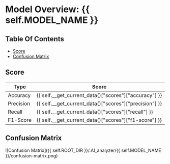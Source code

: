 # Model Overview: {{ self.MODEL_NAME }}
## Table Of Contents
- [Score](##Score)
- [Confusion Matrix](##Confusion-Matrix)

## Score
| Type      | Score                                                     |
|-----------|-----------------------------------------------------------|
| Accuracy  |  {{ self.__get_current_data()["scores"]["accuracy"]  }}   |
| Precision |  {{ self.__get_current_data()["scores"]["precision"] }}   |
| Recall    |  {{ self.__get_current_data()["scores"]["recall"]    }}   |
| F1-Score  |  {{ self.__get_current_data()["scores"]["f1-score"]  }}   |

## Confusion Matrix
![Confusion Matrix]({{ self.ROOT_DIR }}/.AI_analyzer/{{ self.MODEL_NAME }}/confusion-matrix.png)
